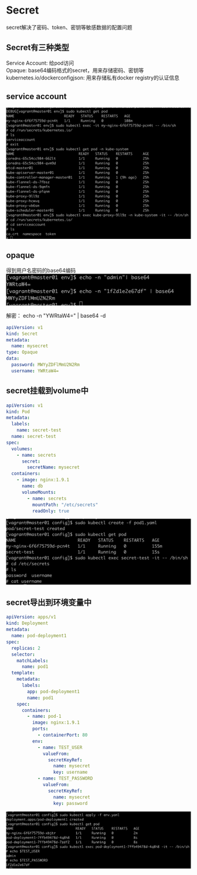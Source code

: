 # Secret

secret解决了密码、token、密钥等敏感数据的配置问题

## Secret有三种类型

Service Account: 给pod访问  
Opaque: base64编码格式的secret，用来存储密码、密钥等  
kubernetes.io/dockerconfigjson: 用来存储私有docker registry的认证信息  

## service account 

![secret sa](../img/k8s-secret-sa.png)

## opaque

得到用户名密码的base64编码
![base64编码](../img/k8s-secret-base64.png)

解密： echo -n "YWRtaW4=" | base64 -d

```yaml
apiVersion: v1
kind: Secret
metadata:
  name: mysecret
type: Opaque
data:
  password: MWYyZDFlMmU2N2Rm
  username: YWRtaW4=
```

## secret挂载到volume中

```yaml
apiVersion: v1
kind: Pod
metadata:
  labels:
    name: secret-test
  name: secret-test
spec:
  volumes:
    - name: secrets
      secret:
        secretName: mysecret
  containers:
    - image: nginx:1.9.1
      name: db
      volumeMounts:
        - name: secrets
          mountPath: "/etc/secrets"
          readOnly: true
```
![secret test1](../img/k8s-secret-test1.png)

## secret导出到环境变量中

```yaml
apiVersion: apps/v1
kind: Deployment
metadata:
  name: pod-deployment1
spec:
  replicas: 2
  selector: 
    matchLabels:
      name: pod1
  template:
    metadata:
      labels:
        app: pod-deployment1
        name: pod1
    spec:
      containers:
        - name: pod-1
          image: nginx:1.9.1
          ports:
            - containerPort: 80
          env:
            - name: TEST_USER
              valueFrom:
                secretKeyRef:
                  name: mysecret
                  key: username
            - name: TEST_PASSWORD
              valueFrom:
                secretKeyRef:
                  name: mysecret
                  key: password
```
![secret test2](../img/k8s-secret-test2.png)